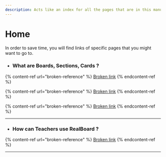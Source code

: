 ```yaml
---
description: Acts like an index for all the pages that are in this manual.
---
```


# Home

In order to save time, you will find links of specific pages that you might want to go to.&#x20;



* ### What are Boards, Sections, Cards ?

{% content-ref url="broken-reference" %}
[Broken link](broken-reference)
{% endcontent-ref %}

{% content-ref url="broken-reference" %}
[Broken link](broken-reference)
{% endcontent-ref %}

{% content-ref url="broken-reference" %}
[Broken link](broken-reference)
{% endcontent-ref %}

***

* ### How can Teachers use RealBoard ?&#x20;

{% content-ref url="broken-reference" %}
[Broken link](broken-reference)
{% endcontent-ref %}

***
